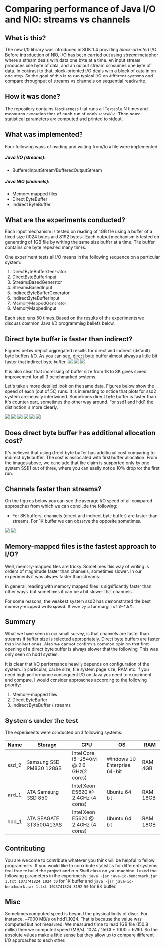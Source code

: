 # Comparing performance of Java I/O and NIO: streams vs channels

## What is this?
The new I/O library was introduced in SDK 1.4 providing *block-oriented* I/O. Before introduction 
of NIO, I/O has been carried out using *stream* metaphor where a stream deals with data one byte at 
a time. An input stream produces one byte of data, and an output stream consumes one byte of data. In 
contrast to that, block-oriented I/O deals with a block of data in on one step. So the goal of this 
is to run typical I/O on different systems and compare throughput of streams vs channels on sequential read/write.

## How it was done?
The repository contains `TestHarness` that runs all `Testable` N times and measures execution time of each 
run of each `Testable`. Then some statistical parameters are computed and printed to stdout.

## What was implemented?
Four following ways of reading and writing from/to a file were implemented:
##### Java I/O (streams):
* BufferedInputStream/BufferedOutputStream
##### Java NIO (channels):
* Memory-mapped files 
* Direct ByteBuffer
* Indirect ByteBuffer

## What are the experiments conducted?
Each input mechanism is tested on reading of 1GB file using a buffer of a fixed size (1024 bytes and 8192 bytes). Each output 
mechanism is tested on generating of 1GB file by writing the same size buffer at a time. The buffer contains one byte 
repeated many times.
 
One experiment tests all I/O means in the following sequence on a particular system:
1. DirectByteBufferGenerator
2. DirectByteBufferInput
3. StreamsBasedGenerator
4. StreamsBasedInput
5. IndirectByteBufferGenerator
6. IndirectByteBufferInput
7. MemoryMappedGenerator
8. MemoryMappedInput

Each step runs 50 times. Based on the results of the experiments we discuss common Java I/O 
programming beliefs below.  

## Direct byte buffer is faster than indirect?
Figures below depict aggregated results for direct and indirect (default) byte buffers I/O. 
As you can see, direct byte buffer almost always a little bit faster that indirect byte buffer.
![](./img/bb_write.png)
![](./img/bb_read.png)
![](./img/bb_read_write.png)

It is also clear that increasing of buffer size from 1K to 8K gives speed improvement for all 3 benchmarked systems.

Let's take a more detailed look on the same data. Figures below show the speed of each (out of 50) runs.
It is interesting to notice that plots for ssd2 system are heavily intertwined. Sometimes 
direct byte buffer is faster than it's counter-part, sometimes the other way around. For 
ssd1 and hdd1 the distinction is more clearly.

![](./img/hdd1_w_1k.png)
![](./img/hdd1_w_8k.png)
![](./img/ssd1_w_1k.png)
![](./img/ssd1_w_8k.png)
![](./img/ssd2_w_1k.png)
![](./img/ssd2_w_8k.png)

## Does direct byte buffer has additional allocation cost?
It's believed that using direct byte buffer has additional cost comparing to indirect 
byte buffer. The cost is associated with first buffer allocation. From the images above, 
we conclude that the claim is supported only by one system SSD1 out of three, where you can easily 
notice 10% drop for the first run.  

## Channels faster than streams?
On the figures below you can see the average I/O speed of all compared approaches from 
which we can conclude the following:
- For 8K buffers, channels (direct and indirect byte buffer) are faster than streams. For 1K buffer
we can observe the opposite sometimes.

![](./img/all_w.png)
![](./img/all_r.png)

## Memory-mapped files is the fastest approach to I/O?
Well, memory-mapped files are tricky. Sometimes this way of writing is orders of magnitude faster than channels,
 sometimes slower. In our experiments it was always faster than streams.

In general, reading with memory mapped files is significantly faster than other ways, but sometimes it can be a bit slower that channels.

For some reasons, the weakest system ssd2 has demonstrated the best memory-mapped write speed.
It won by a far margin of 3-4.5X.
  
## Summary
What we have seen in our small survey, is that channels are faster than streams if buffer size is selected appropriately.
Direct byte buffers are faster than indirect ones. Also we cannot confirm a common opinion that first opening of 
a direct byte buffer is always slower that the following. This was only seen on hdd1 system.

It is clear that I/O performance heavily depends on configuration of the system. In particular, cache size,
file system page size, RAM etc. If you need high performance consequent I/O on Java you need to experiment and compare.
I would consider approaches according to the following priority:
1. Memory-mapped files
2. Direct ByteBuffer
3. Indirect ByteBuffer / streams

## Systems under the test
The experiments were conducted on 3 following systems:

Name | Storage | CPU | OS | RAM
-----|------------------------|----------------------------------------------------|-------------------|----
ssd_2|Samsung SSD PM830 128GB |	Intel Core i5-2540M  @ 2.6 GHz(2 cores)	| Windows 10 Enterprise 64-bit | RAM 4GB
ssd_1|ATA Samsung SSD 850 |	Intel Xeon E5620 @ 2.4GHz (4 cores)	| Ubuntu 64 bit | RAM 18GB
hdd_1|ATA SEAGATE ST3500413AS |	Intel Xeon E5620 @ 2.4GHz (4 cores) | Ubuntu 64 bit |	RAM 18GB

## Contributing
You are welcome to contribute whatever you think will be helpful to fellow programmers. If you would 
like to contribute statistics for different systems, feel free to build the project and run Shell class on you machine.
I used the following parameters in the experiments:
`java -jar java-io-benchmark.jar 1.txt 1073741824 1024 50` for 1K buffer and `java -jar java-io-benchmark.jar 1.txt 1073741824 8192 50` 
 for 8K buffer.

## Misc
Sometimes computed speed is beyond the physical limits of discs. For instance, ~7000 MB/s on hdd1_1024.
That is because the value was computed but not measured. We measured time to read 1GB file 
(150.8 millis) then we computed speed (MB/s): 1024 / 150.8 * 1000 = 6790. So the absolute values make a little sense 
but they allow us to compare different I/O approaches to each other.
